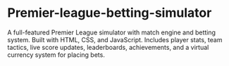 # Premier-league-betting-simulator
A full-featured Premier League simulator with match engine and betting system. Built with HTML, CSS, and JavaScript. Includes player stats, team tactics, live score updates, leaderboards, achievements, and a virtual currency system for placing bets.
